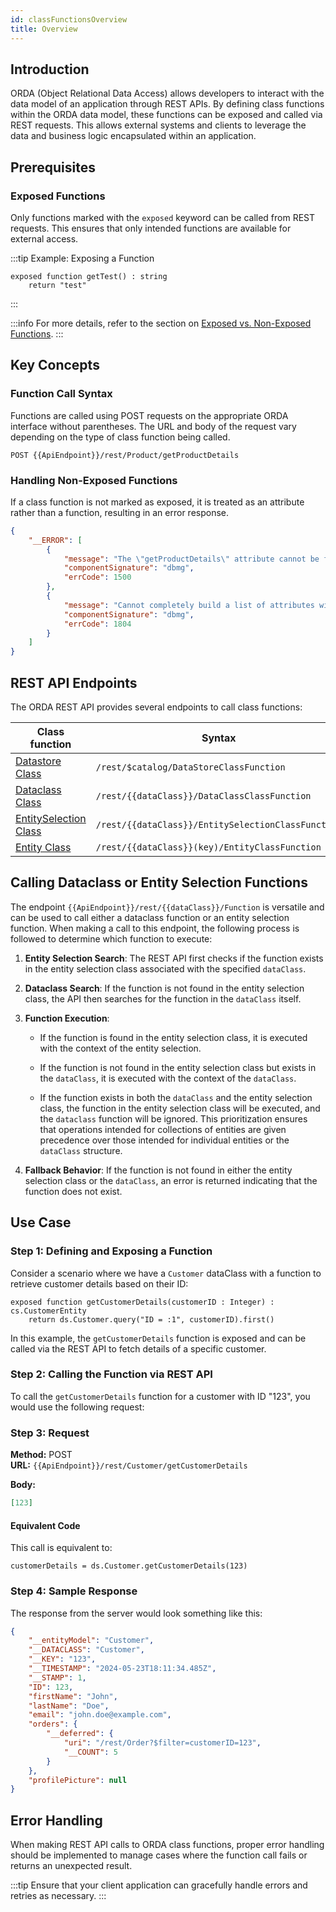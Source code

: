 ```yaml
---
id: classFunctionsOverview
title: Overview
---
```



## Introduction

ORDA (Object Relational Data Access) allows developers to interact with the data model of an application through REST APIs. By defining class functions within the ORDA data model, these functions can be exposed and called via REST requests. This allows external systems and clients to leverage the data and business logic encapsulated within an application.


## Prerequisites

### Exposed Functions

Only functions marked with the `exposed` keyword can be called from REST requests. This ensures that only intended functions are available for external access.

:::tip Example: Exposing a Function

```qs
exposed function getTest() : string
    return "test"
```
:::

:::info
For more details, refer to the section on [Exposed vs. Non-Exposed Functions](../orda/data-model#exposed-vs-non-exposed-functions).
:::


## Key Concepts

### Function Call Syntax

Functions are called using POST requests on the appropriate ORDA interface without parentheses. The URL and body of the request vary depending on the type of class function being called.

```
POST {{ApiEndpoint}}/rest/Product/getProductDetails
```

### Handling Non-Exposed Functions

If a class function is not marked as exposed, it is treated as an attribute rather than a function, resulting in an error response.

```json
{
    "__ERROR": [
        {
            "message": "The \"getProductDetails\" attribute cannot be found in The \"Product\" dataclass",
            "componentSignature": "dbmg",
            "errCode": 1500
        },
        {
            "message": "Cannot completely build a list of attributes with \"getProductDetails\" for the \"Product\" dataclass",
            "componentSignature": "dbmg",
            "errCode": 1804
        }
    ]
}
```

## REST API Endpoints

The ORDA REST API provides several endpoints to call class functions:

|Class function|Syntax|
|---|----|
|[Datastore Class](../orda/data-model#datastore)|`/rest/$catalog/DataStoreClassFunction`|
|[Dataclass Class](../orda/data-model#dataclass)|`/rest/{{dataClass}}/DataClassClassFunction`|
|[EntitySelection Class](../orda/data-model#entityselection-class)|`/rest/{{dataClass}}/EntitySelectionClassFunction`|
|[Entity Class](../orda/data-model#entity-class)|`/rest/{{dataClass}}(key)/EntityClassFunction`|



## Calling Dataclass or Entity Selection Functions

The endpoint `{{ApiEndpoint}}/rest/{{dataClass}}/Function` is versatile and can be used to call either a dataclass function or an entity selection function. When making a call to this endpoint, the following process is followed to determine which function to execute:

1. **Entity Selection Search**: The REST API first checks if the function exists in the entity selection class associated with the specified `dataClass`. 

2. **Dataclass Search**: If the function is not found in the entity selection class, the API then searches for the function in the `dataClass` itself. 

3. **Function Execution**:

   - If the function is found in the entity selection class, it is executed with the context of the entity selection.

   - If the function is not found in the entity selection class but exists in the `dataClass`, it is executed with the context of the `dataClass`.

   - If the function exists in both the `dataClass` and the entity selection class, the function in the entity selection class will be executed, and the `dataclass` function will be ignored. This prioritization ensures that operations intended for collections of entities are given precedence over those intended for individual entities or the `dataClass` structure.

4. **Fallback Behavior**: If the function is not found in either the entity selection class or the `dataClass`, an error is returned indicating that the function does not exist.



## Use Case

### Step 1: Defining and Exposing a Function

Consider a scenario where we have a `Customer` dataClass with a function to retrieve customer details based on their ID:

```qs
exposed function getCustomerDetails(customerID : Integer) : cs.CustomerEntity
    return ds.Customer.query("ID = :1", customerID).first()
```

In this example, the `getCustomerDetails` function is exposed and can be called via the REST API to fetch details of a specific customer.

### Step 2: Calling the Function via REST API

To call the `getCustomerDetails` function for a customer with ID "123", you would use the following request:

### Step 3: Request

**Method:** POST  
**URL:** `{{ApiEndpoint}}/rest/Customer/getCustomerDetails`

**Body:**

```json
[123]
```

#### Equivalent Code

This call is equivalent to:

```qs
customerDetails = ds.Customer.getCustomerDetails(123)
```

### Step 4: Sample Response

The response from the server would look something like this:

```json
{
    "__entityModel": "Customer",
    "__DATACLASS": "Customer",
    "__KEY": "123",
    "__TIMESTAMP": "2024-05-23T18:11:34.485Z",
    "__STAMP": 1,
    "ID": 123,
    "firstName": "John",
    "lastName": "Doe",
    "email": "john.doe@example.com",
    "orders": {
        "__deferred": {
            "uri": "/rest/Order?$filter=customerID=123",
            "__COUNT": 5
        }
    },
    "profilePicture": null
}
```

## Error Handling

When making REST API calls to ORDA class functions, proper error handling should be implemented to manage cases where the function call fails or returns an unexpected result. 

:::tip
Ensure that your client application can gracefully handle errors and retries as necessary.
:::


<!--

## /rest/{{dataClass}}/{{DataClassClassFunction}}

### Purpose

This endpoint executes a class function that is defined within the dataClass. 


### Properties Returned


### Sample Usage in Postman

How to Use:

- **Method**: GET
- **URL**: `{{ApiEndpoint}}/rest/Users/{{DataClassClassFunction}}`

<img alt="explorer" src={require('./img/restQueryPath.png').default} style={{borderRadius: '6px'}} />


### Sample Response

The response structure for the `/rest/Users/{{DataClassClassFunction}}` endpoint looks something like this in practice:

```json

```


## /rest/{{dataClass}}/{{EntitySelectionClassFunction}}

### Purpose

This endpoint executes a function on a selection of entities within the dataClass, potentially using filters to define which entities are affected.


### Properties Returned


### Sample Usage in Postman

How to Use:

- **Method**: GET
- **URL**: `{{ApiEndpoint}}/rest/Users/{{EntitySelectionClassFunction}}`

<img alt="explorer" src={require('./img/restQueryPath.png').default} style={{borderRadius: '6px'}} />


### Sample Response

The response structure for the `/rest/Users/{{EntitySelectionClassFunction}}` endpoint looks something like this in practice:

```json

```

## /rest/{{dataClass}}[{{key}}]/{{EntitySelectionClassFunction}}

### Purpose

This endpoint performs a class function on a specific entity within the dataClass identified by the key.


### Properties Returned


### Sample Usage in Postman

How to Use:

- **Method**: GET
- **URL**: `{{ApiEndpoint}}/rest/Users[2]/{{EntitySelectionClassFunction}}`

<img alt="explorer" src={require('./img/restQueryPath.png').default} style={{borderRadius: '6px'}} />


### Sample Response

The response structure for the `/rest/Users[2]/{{EntitySelectionClassFunction}}` endpoint looks something like this in practice:

```json

```

-->